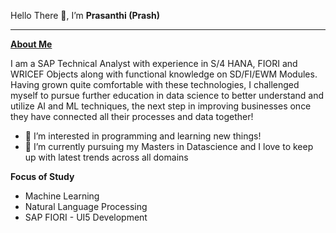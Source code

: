 <h>  Hello There 👋, I’m <b>Prasanthi (Prash) </b></h>
<hr></hr>

<b><u>About Me</u></b>

<p>I am a SAP Technical Analyst with experience in S/4 HANA, FIORI and WRICEF Objects along with functional knowledge on SD/FI/EWM Modules. Having grown quite comfortable with these technologies, I challenged myself to pursue further education in data science to better understand and utilize AI and ML techniques, the next step in improving businesses once they have connected all their processes and data together!</p>

  - 👀 I’m interested in programming and learning new things! 
  - 🌱 I’m currently pursuing my Masters in Datascience and I love to keep up with latest trends across all domains

<b>Focus of Study</b>
- Machine Learning
- Natural Language Processing 
- SAP FIORI - UI5 Development

<!---
PrasanthiDesiraju/PrasanthiDesiraju is a ✨ special ✨ repository because its `README.md` (this file) appears on your GitHub profile.
You can click the Preview link to take a look at your changes.
--->
